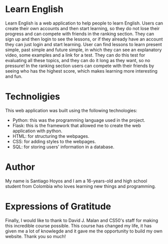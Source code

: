 # Learn English

Learn English is a web application to help people to learn English.
Users can create their own accounts and then start learning, so they do not lose their progress and can compete with friends in the ranking section.
They can sign up and then login to see the lessons, or if they already have an account they can just login and start learning.
User can find lessons to learn present simple, past simple and future simple, in which they can see an explanatory video, some examples and a link for a test.
They can do this test for evaluating all these topics, and they can do it long as they want, so no pressure!
In the ranking section users can compete with their friends by seeing who has the highest score, which makes learning more interesting and fun.

# Technoligies

This web application was built using the following technologies:

- Python: this was the programming language used in the project.
- Flask: this is the framework that allowed me to create the web application with python.
- HTML: for structuring the webpages.
- CSS: for adding styles to the webpages.
- SQL: for storing users' information in a database.

# Author

My name is Santiago Hoyos and  I am a 16-years-old and high school student from Colombia who loves learning new things and programming.

# Expressions of Gratitude

Finally, I would like to thank to David J. Malan and CS50's staff for making this incredible course possible.
This course has changed my life, it has given me a lot of knowlegde and it gave me the opportunity to build my own website. Thank you so much!